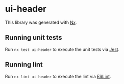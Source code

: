 # ui-header

This library was generated with [Nx](https://nx.dev).

## Running unit tests

Run `nx test ui-header` to execute the unit tests via [Jest](https://jestjs.io).

## Running lint

Run `nx lint ui-header` to execute the lint via [ESLint](https://eslint.org/).
